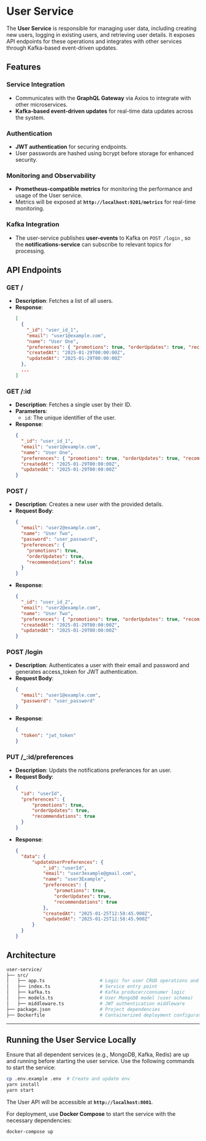 # User Service

The **User Service** is responsible for managing user data, including creating new users, logging in existing users, and retrieving user details. It exposes API endpoints for these operations and integrates with other services through Kafka-based event-driven updates.
## Features

### **Service Integration**
- Communicates with the **GraphQL Gateway** via Axios to integrate with other microservices.
- **Kafka-based event-driven updates** for real-time data updates across the system.

### **Authentication**
- **JWT authentication** for securing endpoints.
- User passwords are hashed using bcrypt before storage for enhanced security.

### Monitoring and Observability

- **Prometheus-compatible metrics** for monitoring the performance and usage of the User service.
- Metrics will be exposed at **`http://localhost:9201/metrics`** for real-time monitoring.

### Kafka Integration

- The user-service publishes **user-events** to Kafka on `POST /login` , so the **notifications-service** can subscribe to relevant topics for processing.


## API Endpoints

### **GET /**
- **Description**: Fetches a list of all users.
- **Response**:
  ```json
  [
    {
      "_id": "user_id_1",
      "email": "user1@example.com",
      "name": "User One",
      "preferences": { "promotions": true, "orderUpdates": true, "recommendations": true },
      "createdAt": "2025-01-29T00:00:00Z",
      "updatedAt": "2025-01-29T00:00:00Z"
    },
    ...
  ]
  ```

### **GET /:id**
- **Description**: Fetches a single user by their ID.
- **Parameters**:
  - `id`: The unique identifier of the user.
- **Response**:
  ```json
  {
    "_id": "user_id_1",
    "email": "user1@example.com",
    "name": "User One",
    "preferences": { "promotions": true, "orderUpdates": true, "recommendations": true },
    "createdAt": "2025-01-29T00:00:00Z",
    "updatedAt": "2025-01-29T00:00:00Z"
  }
  ```

### **POST /**
- **Description**: Creates a new user with the provided details.
- **Request Body**:
  ```json
  {
    "email": "user2@example.com",
    "name": "User Two",
    "password": "user_password",
    "preferences": {
      "promotions": true,
      "orderUpdates": true,
      "recommendations": false
    }
  }
  ```
- **Response**:
  ```json
  {
    "_id": "user_id_2",
    "email": "user2@example.com",
    "name": "User Two",
    "preferences": { "promotions": true, "orderUpdates": true, "recommendations": false },
    "createdAt": "2025-01-29T00:00:00Z",
    "updatedAt": "2025-01-29T00:00:00Z"
  }
  ```

### **POST /login**
- **Description**: Authenticates a user with their email and password and generates access_token for JWT authentication.
- **Request Body**:
  ```json
  {
    "email": "user1@example.com",
    "password": "user_password"
  }
  ```
- **Response**:
  ```json
  {
    "token": "jwt_token"
  }
  ```

### **PUT /_:id/preferences**
- **Description**: Updats the notifications preferances for an user.
- **Request Body**:
  ```json
  {
    "id": "userId",
    "preferences": {
        "promotions": true,
        "orderUpdates": true,
        "recommendations": true
    }
  }
  ```
- **Response**:
  ```json
  {
    "data": {
        "updateUserPreferences": {
            "_id": "userId",
            "email": "user3example@gmail.com",
            "name": "user3Example",
            "preferences": {
                "promotions": true,
                "orderUpdates": true,
                "recommendations": true
            },
            "createdAt": "2025-01-25T12:58:45.900Z",
            "updatedAt": "2025-01-25T12:58:45.900Z"
        }
    }
  }
  ```

## Architecture

```bash
user-service/
├── src/
│   ├── app.ts                    # Logic for user CRUD operations and integration
│   ├── index.ts                  # Service entry point
│   ├── kafka.ts                  # Kafka producer/consumer logic
│   ├── models.ts                 # User MongoDB model (user schema)
│   ├── middleware.ts             # JWT authentication middleware
├── package.json                  # Project dependencies
├── Dockerfile                    # Containerized deployment configuration
```

---

## Running the User Service Locally

Ensure that all dependent services (e.g., MongoDB, Kafka, Redis) are up and running before starting the user service. Use the following commands to start the service:

```bash
cp .env.example .env  # Create and update env 
yarn install
yarn start
```

The User API will be accessible at **`http://localhost:8001`**.


For deployment, use **Docker Compose** to start the service with the necessary dependencies:

```bash
docker-compose up
```
